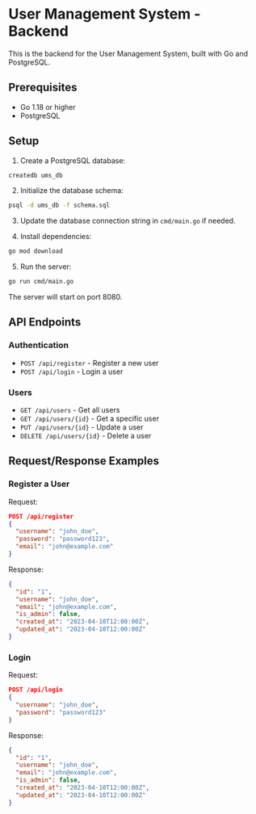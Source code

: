 # User Management System - Backend

This is the backend for the User Management System, built with Go and PostgreSQL.

## Prerequisites

- Go 1.18 or higher
- PostgreSQL

## Setup

1. Create a PostgreSQL database:

```bash
createdb ums_db
```

2. Initialize the database schema:

```bash
psql -d ums_db -f schema.sql
```

3. Update the database connection string in `cmd/main.go` if needed.

4. Install dependencies:

```bash
go mod download
```

5. Run the server:

```bash
go run cmd/main.go
```

The server will start on port 8080.

## API Endpoints

### Authentication

- `POST /api/register` - Register a new user
- `POST /api/login` - Login a user

### Users

- `GET /api/users` - Get all users
- `GET /api/users/{id}` - Get a specific user
- `PUT /api/users/{id}` - Update a user
- `DELETE /api/users/{id}` - Delete a user

## Request/Response Examples

### Register a User

Request:
```json
POST /api/register
{
  "username": "john_doe",
  "password": "password123",
  "email": "john@example.com"
}
```

Response:
```json
{
  "id": "1",
  "username": "john_doe",
  "email": "john@example.com",
  "is_admin": false,
  "created_at": "2023-04-10T12:00:00Z",
  "updated_at": "2023-04-10T12:00:00Z"
}
```

### Login

Request:
```json
POST /api/login
{
  "username": "john_doe",
  "password": "password123"
}
```

Response:
```json
{
  "id": "1",
  "username": "john_doe",
  "email": "john@example.com",
  "is_admin": false,
  "created_at": "2023-04-10T12:00:00Z",
  "updated_at": "2023-04-10T12:00:00Z"
}
```
